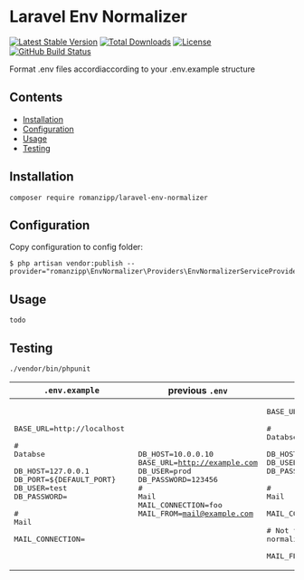 # Laravel Env Normalizer

[![Latest Stable Version](https://img.shields.io/packagist/v/romanzipp/Laravel-Env-Normalizer.svg?style=flat-square)](https://packagist.org/packages/romanzipp/laravel-env-normalizer)
[![Total Downloads](https://img.shields.io/packagist/dt/romanzipp/Laravel-Env-Normalizer.svg?style=flat-square)](https://packagist.org/packages/romanzipp/laravel-env-normalizer)
[![License](https://img.shields.io/packagist/l/romanzipp/Laravel-Env-Normalizer.svg?style=flat-square)](https://packagist.org/packages/romanzipp/laravel-env-normalizer)
[![GitHub Build Status](https://img.shields.io/github/workflow/status/romanzipp/Laravel-Env-Normalizer/Tests?style=flat-square)](https://github.com/romanzipp/Laravel-Env-Normalizer/actions)

Format .env files accordiaccording to your .env.example structure

## Contents

- [Installation](#installation)
- [Configuration](#configuration)
- [Usage](#usage)
- [Testing](#testing)

## Installation

```
composer require romanzipp/laravel-env-normalizer
```

## Configuration

Copy configuration to config folder:

```
$ php artisan vendor:publish --provider="romanzipp\EnvNormalizer\Providers\EnvNormalizerServiceProvider"
```

## Usage

```shell
todo
```

## Testing

```
./vendor/bin/phpunit
```

| `.env.example` | previous `.env` | new `.env` |
| --- | --- | --- |
| <pre>BASE_URL=http://localhost <br><br># Databse<br><br>DB_HOST=127.0.0.1<br>DB_PORT=${DEFAULT_PORT}<br>DB_USER=test<br>DB_PASSWORD=<br><br># Mail<br><br>MAIL_CONNECTION=</pre> | <pre>DB_HOST=10.0.0.10<br>BASE_URL=http://example.com<br>DB_USER=prod<br>DB_PASSWORD=123456<br># Mail<br>MAIL_CONNECTION=foo<br>MAIL_FROM=mail@example.com</pre> | <pre>BASE_URL=http://example.com<br><br># Databse<br><br>DB_HOST=10.0.0.10<br>DB_USER=prod<br>DB_PASSWORD=123456<br><br># Mail<br><br>MAIL_CONNECTION=foo<br><br># Not found while normalizing<br><br>MAIL_FROM=mail@example.com</pre> |
